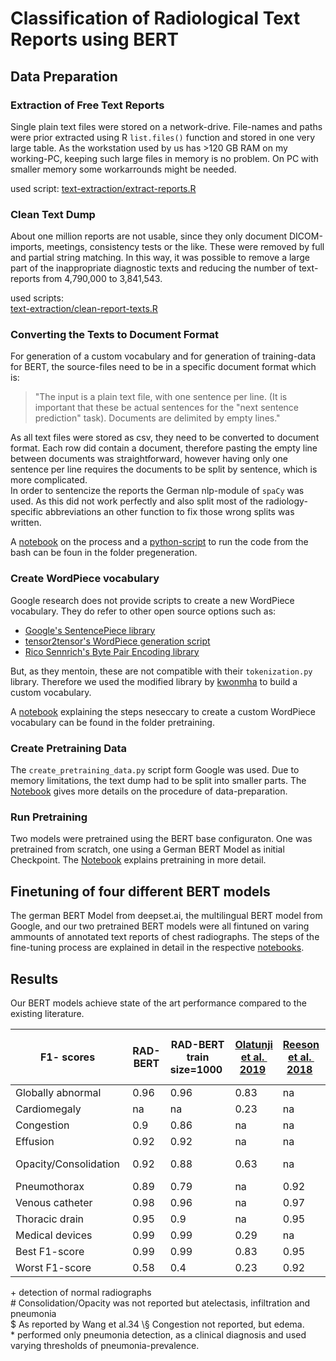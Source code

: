 # Classification of Radiological Text Reports using BERT

## Data Preparation
### Extraction of Free Text Reports
Single plain text files were stored on a network-drive. File-names and paths were prior extracted using R `list.files()` function and stored in one very large table. As the workstation used by us has >120 GB RAM on my working-PC, keeping such large files in memory is no problem. On PC with smaller memory some workarrounds might be needed.   

used script: [text-extraction/extract-reports.R](text-extraction/extract-reports.R)

### Clean Text Dump
About one million reports are not usable, since they only document DICOM-imports, meetings, consistency tests or the like. These were removed by full and partial string matching. In this way, it was possible to remove a large part of the inappropriate diagnostic texts and reducing the number of text-reports from 4,790,000 to 3,841,543. 

used scripts:   
[text-extraction/clean-report-texts.R](text-extraction/clean-report-texts.R)

### Converting the Texts to Document Format
For generation of a custom vocabulary and for generation of training-data for BERT, the source-files need to be in a specific document format which is: 

> "The input is a plain text file, with one sentence per line. (It is important that these be actual sentences for the "next sentence prediction" task). Documents are delimited by empty lines."

As all text files were stored as csv, they need to be converted to document format. Each row did contain a document, therefore pasting the empty line between documents was straightforward, however having only one sentence per line requires the documents to be split by sentence, which is more complicated.  
In order to sentencize the reports the German nlp-module of `spaCy` was used. As this did not work perfectly and also split most of the radiology-specific abbreviations an other function to fix those wrong splits was written. 

A [notebook](pretraining/sentencizing.ipynb) on the process and a [python-script](pretraining/run_sentencizing.py) to run the code from the bash can be foun in the folder pregeneration.

### Create WordPiece vocabulary
Google research does not provide scripts to create a new WordPiece vocabulary. They do refer to other open source options such as:

- [Google's SentencePiece library](https://github.com/google/sentencepiece)
- [tensor2tensor's WordPiece generation script](https://github.com/tensorflow/tensor2tensor/blob/master/tensor2tensor/data_generators/text_encoder_build_subword.py)
- [Rico Sennrich's Byte Pair Encoding library](https://github.com/rsennrich/subword-nmt)

But, as they mentoin, these are not compatible with their `tokenization.py` library. Therefore we used the modified library by [kwonmha](https://github.com/kwonmha/bert-vocab-builder) to build a custom vocabulary. 

A [notebook](pretraining/bert-custom-vocabulary.ipynb) explaining the steps neseccary to create a custom WordPiece vocabulary can be found in the folder pretraining. 

### Create Pretraining Data
The `create_pretraining_data.py` script form Google was used. Due to memory limitations, the text dump had to be split into smaller parts. The [Notebook](pretraining/notebooks/03_create-pretraining-data.ipynb) gives more details on the procedure of data-preparation.  

### Run Pretraining
Two models were pretrained using the BERT base configuraton. One was pretrained from scratch, one using a German BERT Model as initial Checkpoint. The [Notebook](pretraining/notebooks/04_run-pretraining.ipynb) explains pretraining in more detail. 

## Finetuning of four different BERT models
The german BERT Model from deepset.ai, the multilingual BERT model from Google, and our two pretrained BERT models were all fintuned on varing ammounts of annotated text reports of chest radiographs. 
The steps of the fine-tuning process are explained in detail in the respective [notebooks](finetuning). 

## Results
Our BERT models achieve state of the art performance compared to the existing literature. 

| F1- scores 		| RAD-BERT	| RAD-BERT train size=1000 | [Olatunji et al.  2019](https://arxiv.org/pdf/1905.02283.pdf) | [Reeson et al.  2018](https://www.ncbi.nlm.nih.gov/pubmed/29802131) |	[Friedlin et al.  2006](https://www.ncbi.nlm.nih.gov/pubmed/17238345) |	[Wang et al.   2017](https://arxiv.org/abs/1705.02315) |	MetaMap $   2017 |	[Asatryan et al.  2011](https://www.ncbi.nlm.nih.gov/pubmed/21093355) |	[Elkin et al.  2008](https://www.ncbi.nlm.nih.gov/pmc/articles/PMC2656026/) |   
|---|---|---|---|---|---|---|---|---|---|---|  
| Globally abnormal 	|	0.96  |	0.96	| 0.83		  | na 		| na 	|	0.93+ 		|0.91+ 			| na 		| na 		|  
| Cardiomegaly      	| na 	| na 	|	0.23      | na 	|	0.97	| 0.88 			|	0.9 		| na 		| na 		|  
| Congestion        	|	0.9	| 0.86 		| na 	  | na 	|	0.98	| 0.83§ 		|	0.77§ 		|	 na 	| na 		|  
| Effusion 	    	|	0.92	| 0.92 		|  na 	  | na 	|	0.98 	|	0.87		| 0.81 			| na 		| na 		|  
| Opacity/Consolidation |	0.92 	|	0.88 	|	0.63 	  | na 	| na 	| 0.91/0.80/0.77\# 	|	0.95/0.39/0.71\# |	0.24-0.57\* 	|	0.82 		|  
| Pneumothorax    	|	0.89    |	0.79	| na 		  |	0.92	| na 		|	0.86		| 0.46 			| na 		| na		|   
| Venous catheter  	|	0.98    |	0.96 	| na 	  |	0.97 	| na 	| na 		| na 		| na 		| na		|   
| Thoracic drain   	|	0.95    |	0.9	| na 		  |	0.95 	| na 	| na 		| na 		| na 		| na 		|  
| Medical devices  	|	0.99    |	0.99	| 0.29 		  | na 	| na 	| na 		| na 		| na 		| na 		|  
| Best F1-score    	|	0.99    |	0.99 	|	0.83 	  | 	0.95 	|	0.98 	|	0.93 		|	0.95 		|	0.57		| 0.82 			|  
| Worst F1-score   	|	0.58	| 0.4 		|	0.23 	  | 	0.92	| 0.97		| 0.52			| 0.39			| 0.24			| 0.82 			|  

\+ detection of normal radiographs  
\# Consolidation/Opacity was not reported but atelectasis, infiltration and pneumonia  
\$ As reported by Wang et al.34 
\§ Congestion not reported, but edema.  
\* performed only pneumonia detection, as a clinical diagnosis and used varying thresholds of pneumonia-prevalence.  
